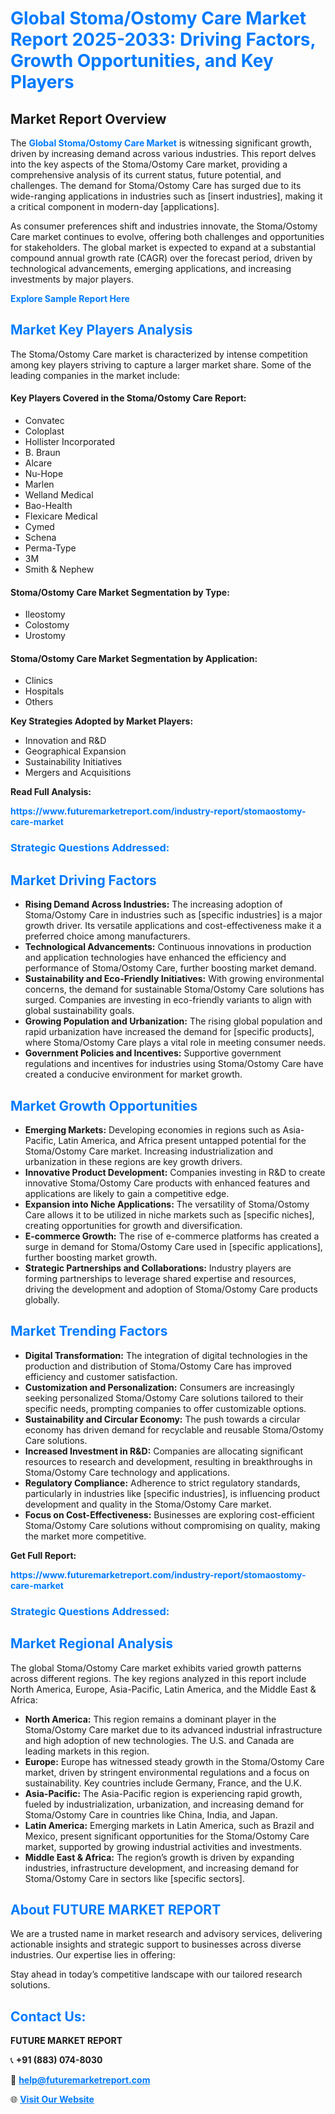 <h1 style="color: #007BFF;">Global Stoma/Ostomy Care Market Report 2025-2033: Driving Factors, Growth Opportunities, and Key Players</h1>

<section id="overview">
<h2>Market Report Overview</h2>
<p>The <a href="https://www.futuremarketreport.com/industry-report/stomaostomy-care-market" style="color: #007BFF; text-decoration: none;"><strong>Global Stoma/Ostomy Care Market</strong></a> is witnessing significant growth, driven by increasing demand across various industries. This report delves into the key aspects of the Stoma/Ostomy Care market, providing a comprehensive analysis of its current status, future potential, and challenges. The demand for Stoma/Ostomy Care has surged due to its wide-ranging applications in industries such as [insert industries], making it a critical component in modern-day [applications].</p>
<p>As consumer preferences shift and industries innovate, the Stoma/Ostomy Care market continues to evolve, offering both challenges and opportunities for stakeholders. The global market is expected to expand at a substantial compound annual growth rate (CAGR) over the forecast period, driven by technological advancements, emerging applications, and increasing investments by major players.</p>
</section>

<section id="overview">
<p><a href="https://www.futuremarketreport.com/request-sample/reportId=92020" style="color: #007BFF; text-decoration: none;"><strong>Explore Sample Report Here</strong></a></p>
</section>

<section id="key-players">
<h2 style="color: #007BFF;">Market Key Players Analysis</h2>
<p>The Stoma/Ostomy Care market is characterized by intense competition among key players striving to capture a larger market share. Some of the leading companies in the market include:</p>
<h4>Key Players Covered in the Stoma/Ostomy Care Report:</h4>
<ul><li>Convatec</li><li>Coloplast</li><li>Hollister Incorporated</li><li>B. Braun</li><li>Alcare</li><li>Nu-Hope</li><li>Marlen</li><li>Welland Medical</li><li>Bao-Health</li><li>Flexicare Medical</li><li>Cymed</li><li>Schena</li><li>Perma-Type</li><li>3M</li><li>Smith &amp; Nephew</li></ul>
<h4>Stoma/Ostomy Care Market Segmentation by Type:</h4>
<ul><li>Ileostomy</li><li>Colostomy</li><li>Urostomy</li></ul>

<h4>Stoma/Ostomy Care Market Segmentation by Application:</h4>
<ul><li>Clinics</li><li>Hospitals</li><li>Others</li></ul>
<p><strong>Key Strategies Adopted by Market Players:</strong></p>
<ul>
<li>Innovation and R&D</li>
<li>Geographical Expansion</li>
<li>Sustainability Initiatives</li>
<li>Mergers and Acquisitions</li>
</ul>
</section>

<section>
<p><strong>Read Full Analysis: </strong></p><a href="https://www.futuremarketreport.com/industry-report/stomaostomy-care-market" style="color: #007BFF; text-decoration: none;"><strong>https://www.futuremarketreport.com/industry-report/stomaostomy-care-market</strong></a>
<h3 style="color: #007BFF;">Strategic Questions Addressed:</h3>
</section>

<section id="driving-factors">
<h2 style="color: #007BFF;">Market Driving Factors</h2>
<ul>
<li><strong>Rising Demand Across Industries:</strong> The increasing adoption of Stoma/Ostomy Care in industries such as [specific industries] is a major growth driver. Its versatile applications and cost-effectiveness make it a preferred choice among manufacturers.</li>
<li><strong>Technological Advancements:</strong> Continuous innovations in production and application technologies have enhanced the efficiency and performance of Stoma/Ostomy Care, further boosting market demand.</li>
<li><strong>Sustainability and Eco-Friendly Initiatives:</strong> With growing environmental concerns, the demand for sustainable Stoma/Ostomy Care solutions has surged. Companies are investing in eco-friendly variants to align with global sustainability goals.</li>
<li><strong>Growing Population and Urbanization:</strong> The rising global population and rapid urbanization have increased the demand for [specific products], where Stoma/Ostomy Care plays a vital role in meeting consumer needs.</li>
<li><strong>Government Policies and Incentives:</strong> Supportive government regulations and incentives for industries using Stoma/Ostomy Care have created a conducive environment for market growth.</li>
</ul>
</section>

<section id="growth-opportunities">
<h2 style="color: #007BFF;">Market Growth Opportunities</h2>
<ul>
<li><strong>Emerging Markets:</strong> Developing economies in regions such as Asia-Pacific, Latin America, and Africa present untapped potential for the Stoma/Ostomy Care market. Increasing industrialization and urbanization in these regions are key growth drivers.</li>
<li><strong>Innovative Product Development:</strong> Companies investing in R&D to create innovative Stoma/Ostomy Care products with enhanced features and applications are likely to gain a competitive edge.</li>
<li><strong>Expansion into Niche Applications:</strong> The versatility of Stoma/Ostomy Care allows it to be utilized in niche markets such as [specific niches], creating opportunities for growth and diversification.</li>
<li><strong>E-commerce Growth:</strong> The rise of e-commerce platforms has created a surge in demand for Stoma/Ostomy Care used in [specific applications], further boosting market growth.</li>
<li><strong>Strategic Partnerships and Collaborations:</strong> Industry players are forming partnerships to leverage shared expertise and resources, driving the development and adoption of Stoma/Ostomy Care products globally.</li>
</ul>
</section>

<section id="trending-factors">
<h2 style="color: #007BFF;">Market Trending Factors</h2>
<ul>
<li><strong>Digital Transformation:</strong> The integration of digital technologies in the production and distribution of Stoma/Ostomy Care has improved efficiency and customer satisfaction.</li>
<li><strong>Customization and Personalization:</strong> Consumers are increasingly seeking personalized Stoma/Ostomy Care solutions tailored to their specific needs, prompting companies to offer customizable options.</li>
<li><strong>Sustainability and Circular Economy:</strong> The push towards a circular economy has driven demand for recyclable and reusable Stoma/Ostomy Care solutions.</li>
<li><strong>Increased Investment in R&D:</strong> Companies are allocating significant resources to research and development, resulting in breakthroughs in Stoma/Ostomy Care technology and applications.</li>
<li><strong>Regulatory Compliance:</strong> Adherence to strict regulatory standards, particularly in industries like [specific industries], is influencing product development and quality in the Stoma/Ostomy Care market.</li>
<li><strong>Focus on Cost-Effectiveness:</strong> Businesses are exploring cost-efficient Stoma/Ostomy Care solutions without compromising on quality, making the market more competitive.</li>
</ul>
</section>

<section>
<p><strong>Get Full Report: </strong></p><a href="https://www.futuremarketreport.com/industry-report/stomaostomy-care-market" style="color: #007BFF; text-decoration: none;"><strong>https://www.futuremarketreport.com/industry-report/stomaostomy-care-market</strong></a>
<h3 style="color: #007BFF;">Strategic Questions Addressed:</h3>
</section>


<section id="regional-analysis">
<h2 style="color: #007BFF;">Market Regional Analysis</h2>
<p>The global Stoma/Ostomy Care market exhibits varied growth patterns across different regions. The key regions analyzed in this report include North America, Europe, Asia-Pacific, Latin America, and the Middle East & Africa:</p>
<ul>
<li><strong>North America:</strong> This region remains a dominant player in the Stoma/Ostomy Care market due to its advanced industrial infrastructure and high adoption of new technologies. The U.S. and Canada are leading markets in this region.</li>
<li><strong>Europe:</strong> Europe has witnessed steady growth in the Stoma/Ostomy Care market, driven by stringent environmental regulations and a focus on sustainability. Key countries include Germany, France, and the U.K.</li>
<li><strong>Asia-Pacific:</strong> The Asia-Pacific region is experiencing rapid growth, fueled by industrialization, urbanization, and increasing demand for Stoma/Ostomy Care in countries like China, India, and Japan.</li>
<li><strong>Latin America:</strong> Emerging markets in Latin America, such as Brazil and Mexico, present significant opportunities for the Stoma/Ostomy Care market, supported by growing industrial activities and investments.</li>
<li><strong>Middle East & Africa:</strong> The region’s growth is driven by expanding industries, infrastructure development, and increasing demand for Stoma/Ostomy Care in sectors like [specific sectors].</li>
</ul>
</section>

<footer>
<h2 style="color: #007BFF;">About FUTURE MARKET REPORT</h2>
<p>We are a trusted name in market research and advisory services, delivering actionable insights and strategic support to businesses across diverse industries. Our expertise lies in offering:</p>

<p>Stay ahead in today’s competitive landscape with our tailored research solutions.</p>

<h2 style="color: #007BFF;">Contact Us:</h2>
<p><strong>FUTURE MARKET REPORT</strong></p>
<p>📞 <strong>+91 (883) 074-8030</strong></p>
<p>📧 <strong><a href="mailto:help@futuremarketreport.com" style="color: #007BFF;">help@futuremarketreport.com</a></strong></p>
<p>🌐 <strong><a href="https://www.futuremarketreport.com/" style="color: #007BFF;">Visit Our Website</a></strong></p>
</footer>